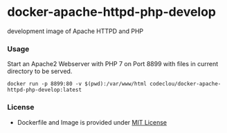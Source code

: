 # docker-apache-httpd-php-develop
development image of Apache HTTPD and PHP


### Usage

Start an Apache2 Webserver with PHP 7 on Port 8899 with files in current directory to be served.

```
docker run -p 8899:80 -v $(pwd):/var/www/html codeclou/docker-apache-httpd-php-develop:latest
```

### License

  * Dockerfile and Image is provided under [MIT License](https://github.com/codeclou/docker-apache-httpd-php-develop/blob/master/LICENSE.md)

